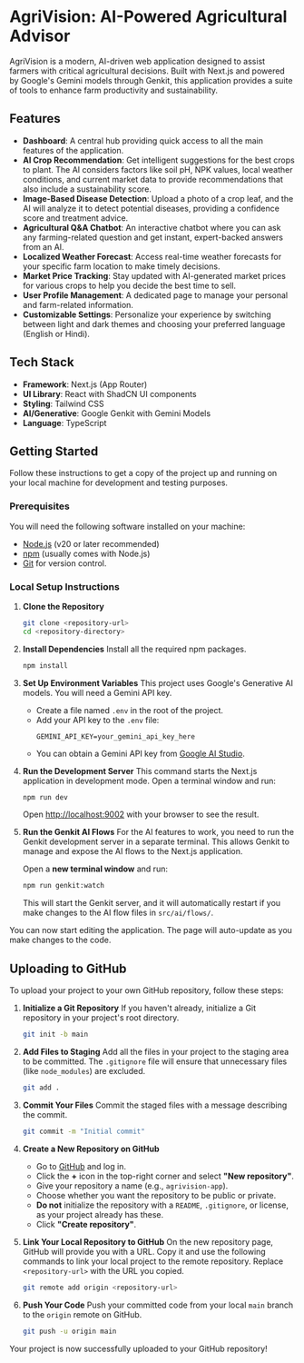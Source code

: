 # AgriVision: AI-Powered Agricultural Advisor

AgriVision is a modern, AI-driven web application designed to assist farmers with critical agricultural decisions. Built with Next.js and powered by Google's Gemini models through Genkit, this application provides a suite of tools to enhance farm productivity and sustainability.

## Features

-   **Dashboard**: A central hub providing quick access to all the main features of the application.
-   **AI Crop Recommendation**: Get intelligent suggestions for the best crops to plant. The AI considers factors like soil pH, NPK values, local weather conditions, and current market data to provide recommendations that also include a sustainability score.
-   **Image-Based Disease Detection**: Upload a photo of a crop leaf, and the AI will analyze it to detect potential diseases, providing a confidence score and treatment advice.
-   **Agricultural Q&A Chatbot**: An interactive chatbot where you can ask any farming-related question and get instant, expert-backed answers from an AI.
-   **Localized Weather Forecast**: Access real-time weather forecasts for your specific farm location to make timely decisions.
-   **Market Price Tracking**: Stay updated with AI-generated market prices for various crops to help you decide the best time to sell.
-   **User Profile Management**: A dedicated page to manage your personal and farm-related information.
-   **Customizable Settings**: Personalize your experience by switching between light and dark themes and choosing your preferred language (English or Hindi).

## Tech Stack

-   **Framework**: Next.js (App Router)
-   **UI Library**: React with ShadCN UI components
-   **Styling**: Tailwind CSS
-   **AI/Generative**: Google Genkit with Gemini Models
-   **Language**: TypeScript

## Getting Started

Follow these instructions to get a copy of the project up and running on your local machine for development and testing purposes.

### Prerequisites

You will need the following software installed on your machine:
-   [Node.js](https://nodejs.org/) (v20 or later recommended)
-   [npm](https://www.npmjs.com/) (usually comes with Node.js)
-   [Git](https://git-scm.com/) for version control.

### Local Setup Instructions

1.  **Clone the Repository**
    ```bash
    git clone <repository-url>
    cd <repository-directory>
    ```

2.  **Install Dependencies**
    Install all the required npm packages.
    ```bash
    npm install
    ```

3.  **Set Up Environment Variables**
    This project uses Google's Generative AI models. You will need a Gemini API key.

    -   Create a file named `.env` in the root of the project.
    -   Add your API key to the `.env` file:
        ```env
        GEMINI_API_KEY=your_gemini_api_key_here
        ```
    -   You can obtain a Gemini API key from [Google AI Studio](https://aistudio.google.com/app/apikey).

4.  **Run the Development Server**
    This command starts the Next.js application in development mode. Open a terminal window and run:
    ```bash
    npm run dev
    ```
    Open [http://localhost:9002](http://localhost:9002) with your browser to see the result.

5.  **Run the Genkit AI Flows**
    For the AI features to work, you need to run the Genkit development server in a separate terminal. This allows Genkit to manage and expose the AI flows to the Next.js application.
    
    Open a **new terminal window** and run:
    ```bash
    npm run genkit:watch
    ```
    This will start the Genkit server, and it will automatically restart if you make changes to the AI flow files in `src/ai/flows/`.

You can now start editing the application. The page will auto-update as you make changes to the code.

## Uploading to GitHub

To upload your project to your own GitHub repository, follow these steps:

1.  **Initialize a Git Repository**
    If you haven't already, initialize a Git repository in your project's root directory.
    ```bash
    git init -b main
    ```

2.  **Add Files to Staging**
    Add all the files in your project to the staging area to be committed. The `.gitignore` file will ensure that unnecessary files (like `node_modules`) are excluded.
    ```bash
    git add .
    ```

3.  **Commit Your Files**
    Commit the staged files with a message describing the commit.
    ```bash
    git commit -m "Initial commit"
    ```

4.  **Create a New Repository on GitHub**
    -   Go to [GitHub](https://github.com/) and log in.
    -   Click the **+** icon in the top-right corner and select **"New repository"**.
    -   Give your repository a name (e.g., `agrivision-app`).
    -   Choose whether you want the repository to be public or private.
    -   **Do not** initialize the repository with a `README`, `.gitignore`, or license, as your project already has these.
    -   Click **"Create repository"**.

5.  **Link Your Local Repository to GitHub**
    On the new repository page, GitHub will provide you with a URL. Copy it and use the following commands to link your local project to the remote repository. Replace `<repository-url>` with the URL you copied.
    ```bash
    git remote add origin <repository-url>
    ```

6.  **Push Your Code**
    Push your committed code from your local `main` branch to the `origin` remote on GitHub.
    ```bash
    git push -u origin main
    ```

Your project is now successfully uploaded to your GitHub repository!
